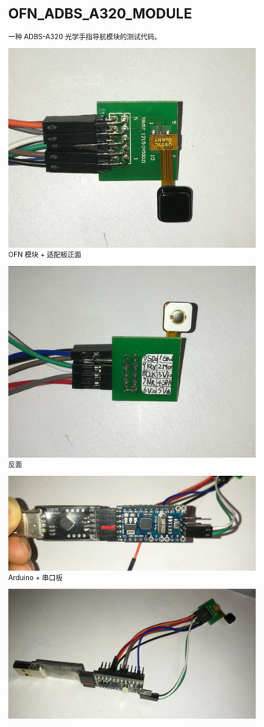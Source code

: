 # OFN_ADBS_A320_MODULE

一种 ADBS-A320 光学手指导航模块的测试代码。

![1](https://github.com/fatfox/OFN_ADBS_A320_MODULE/blob/master/raw/images/1.jpg)
OFN 模块 + 适配板正面

![2](https://github.com/fatfox/OFN_ADBS_A320_MODULE/blob/master/raw/images/2.jpg)
反面

![3](https://github.com/fatfox/OFN_ADBS_A320_MODULE/blob/master/raw/images/3.jpg)
Arduino + 串口板

![4](https://github.com/fatfox/OFN_ADBS_A320_MODULE/blob/master/raw/images/4.jpg)

